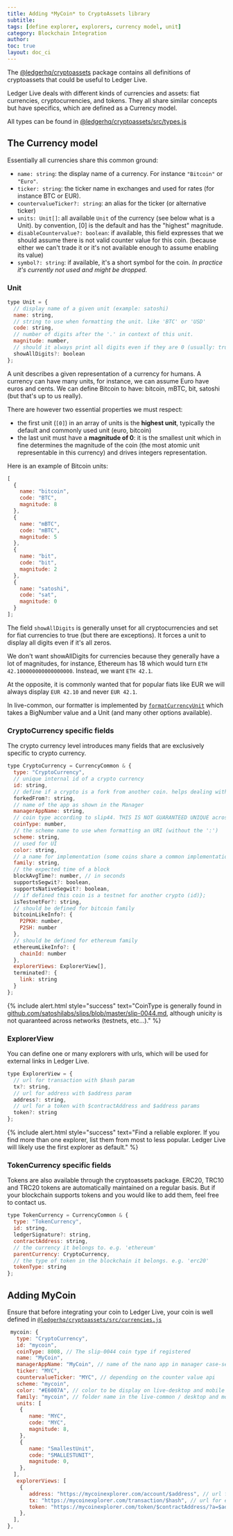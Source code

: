 ```yaml
---
title: Adding *MyCoin* to CryptoAssets library
subtitle:
tags: [define explorer, explorers, currency model, unit]
category: Blockchain Integration
author:
toc: true
layout: doc_ci
---
```


The [@ledgerhq/cryptoassets](https://github.com/LedgerHQ/ledgerjs/tree/master/packages/cryptoassets) package contains all definitions of cryptoassets that could be useful to Ledger Live.

Ledger Live deals with different kinds of currencies and assets: fiat currencies, cryptocurrencies, and tokens.
They all share similar concepts but have specifics, which are defined as a Currency model.

All types can be found in [@ledgerhq/cryptoassets/src/types.js](https://github.com/LedgerHQ/ledgerjs/tree/master/packages/cryptoassets/src/types.js)

## The Currency model

Essentially all currencies share this common ground:

- `name: string`: the display name of a currency. For instance `"Bitcoin"` or `"Euro"`.
- `ticker: string`: the ticker name in exchanges and used for rates (for instance BTC or EUR).
- `countervalueTicker?: string`: an alias for the ticker (or alternative ticker)
- `units: Unit[]`: all available `Unit` of the currency (see below what is a Unit). by convention, [0] is the default and has the "highest" magnitude.
- `disableCountervalue?: boolean`: if available, this field expresses that we should assume there is not valid counter value for this coin. (because either we can't trade it or it's not available enough to assume enabling its value)
- `symbol?: string`: if available, it's a short symbol for the coin. <i>In practice it's currently not used and might be dropped.</i>


### Unit

```js
type Unit = {
  // display name of a given unit (example: satoshi)
  name: string,
  // string to use when formatting the unit. like 'BTC' or 'USD'
  code: string,
  // number of digits after the '.' in context of this unit.
  magnitude: number,
  // should it always print all digits even if they are 0 (usually: true for fiats, false for cryptos)
  showAllDigits?: boolean
};
```

A unit describes a given representation of a currency for humans. A currency can have many units, for instance, we can assume Euro have euros and cents. We can define Bitcoin to have: bitcoin, mBTC, bit, satoshi (but that's up to us really).

There are however two essential properties we must respect:

- the first unit (`[0]`) in an array of units is the **highest unit**, typically the default and commonly used unit (euro, bitcoin)
- the last unit must have a **magnitude of 0**: it is the smallest unit which in fine determines the magnitude of the coin (the most atomic unit representable in this currency) and drives integers representation.

Here is an example of Bitcoin units:

```js
[
  {
    name: "bitcoin",
    code: "BTC",
    magnitude: 8
  },
  {
    name: "mBTC",
    code: "mBTC",
    magnitude: 5
  },
  {
    name: "bit",
    code: "bit",
    magnitude: 2
  },
  {
    name: "satoshi",
    code: "sat",
    magnitude: 0
  }
];
```

The field `showAllDigits` is generally unset for all cryptocurrencies and set for fiat currencies to true (but there are exceptions). It forces a unit to display all digits even if it's all zeros.

We don't want showAllDigits for currencies because they generally have a lot of magnitudes, for instance, Ethereum has 18 which would turn `ETH 42.100000000000000000`. Instead, we want `ETH 42.1`.

At the opposite, it is commonly wanted that for popular fiats like EUR we will always display `EUR 42.10` and never `EUR 42.1`.

In live-common, our formatter is implemented by [`formatCurrencyUnit`](https://github.com/LedgerHQ/ledger-live-common/blob/master/src/currencies/formatCurrencyUnit.js) which takes a BigNumber value and a Unit (and many other options available).

### CryptoCurrency specific fields

The crypto currency level introduces many fields that are exclusively specific to crypto currency.

```js
type CryptoCurrency = CurrencyCommon & {
  type: "CryptoCurrency",
  // unique internal id of a crypto currency
  id: string,
  // define if a crypto is a fork from another coin. helps dealing with split/unsplit
  forkedFrom?: string,
  // name of the app as shown in the Manager
  managerAppName: string,
  // coin type according to slip44. THIS IS NOT GUARANTEED UNIQUE across currencies (e.g testnets,..)
  coinType: number,
  // the scheme name to use when formatting an URI (without the ':')
  scheme: string,
  // used for UI
  color: string,
  // a name for implementation (some coins share a common implementation like bitcoin or ethereum) - corresponds to live-common family folder name
  family: string,
  // the expected time of a block
  blockAvgTime?: number, // in seconds
  supportsSegwit?: boolean,
  supportsNativeSegwit?: boolean,
  // if defined this coin is a testnet for another crypto (id)};
  isTestnetFor?: string,
  // should be defined for bitcoin family
  bitcoinLikeInfo?: {
    P2PKH: number,
    P2SH: number
  },
  // should be defined for ethereum family
  ethereumLikeInfo?: {
    chainId: number
  },
  explorerViews: ExplorerView[],
  terminated?: {
    link: string
  }
};
```
<!--  -->
{% include alert.html style="success" text="CoinType is generally found in <a href='https://github.com/satoshilabs/slips/blob/master/slip-0044.md'>github.com/satoshilabs/slips/blob/master/slip-0044.md</a>, although unicity is not quaranteed across networks (testnets, etc...)." %}
<!--  -->

### ExplorerView

You can define one or many explorers with urls, which will be used for external links in Ledger Live.

```js
type ExplorerView = {
  // url for transaction with $hash param
  tx?: string,
  // url for address with $address param
  address?: string,
  // url for a token with $contractAddress and $address params
  token?: string
};
```

<!--  -->
{% include alert.html style="success" text="Find a reliable explorer. If you find more than one explorer, list them from most to less popular. Ledger Live will likely use the first explorer as default." %}
<!--  -->

### TokenCurrency specific fields

Tokens are also available through the cryptoassets package. ERC20, TRC10 and TRC20 tokens are automatically maintained on a regular basis. But if your blockchain supports tokens and you would like to add them, feel free to contact us.

```js
type TokenCurrency = CurrencyCommon & {
  type: "TokenCurrency",
  id: string,
  ledgerSignature?: string,
  contractAddress: string,
  // the currency it belongs to. e.g. 'ethereum'
  parentCurrency: CryptoCurrency,
  // the type of token in the blockchain it belongs. e.g. 'erc20'
  tokenType: string
};
```

## Adding MyCoin

Ensure that before integrating your coin to Ledger Live, your coin is well defined in [`@ledgerhq/cryptoassets/src/currencies.js`](https://github.com/LedgerHQ/ledgerjs/blob/master/packages/cryptoassets/src/currencies.js)


```js
 mycoin: {
   type: "CryptoCurrency",
   id: "mycoin",
   coinType: 8008, // The slip-0044 coin type if registered
   name: "MyCoin",
   managerAppName: "MyCoin", // name of the nano app in manager case-sensitive
   ticker: "MYC",
   countervalueTicker: "MYC", // depending on the counter value api
   scheme: "mycoin",
   color: "#E6007A", // color to be display on live-desktop and mobile
   family: "mycoin", // folder name in the live-common / desktop and mobile
   units: [
    {
       name: "MYC",
       code: "MYC",
       magnitude: 8,
    },
    {
       name: "SmallestUnit",
       code: "SMALLESTUNIT",
       magnitude: 0,
    },
  ],
   explorerViews: [
    {
       address: "https://mycoinexplorer.com/account/$address", // url for exploring an address
       tx: "https://mycoinexplorer.com/transaction/$hash", // url for exploring a transaction
       token: "https://mycoinexplorer.com/token/$contractAddress/?a=$address", // url for exploring a token address
    },
  ],
},
```
